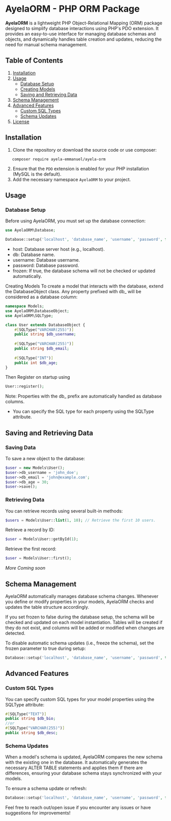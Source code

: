 # AyelaORM - PHP ORM Package

**AyelaORM** is a lightweight PHP Object-Relational Mapping (ORM) package designed to simplify database interactions using PHP's PDO extension. It provides an easy-to-use interface for managing database schemas and objects, and dynamically handles table creation and updates, reducing the need for manual schema management.

## Table of Contents
1. [Installation](#installation)
2. [Usage](#usage)
   - [Database Setup](#database-setup)
   - [Creating Models](#creating-models)
   - [Saving and Retrieving Data](#saving-and-retrieving-data)
3. [Schema Management](#schema-management)
4. [Advanced Features](#advanced-features)
   - [Custom SQL Types](#custom-sql-types)
   - [Schema Updates](#schema-updates)
5. [License](#license)

## Installation

1. Clone the repository or download the source code or use composer:
```
   composer require ayela-emmanuel/ayela-orm
```
2. Ensure that the `PDO` extension is enabled for your PHP installation (MySQL is the default).
3. Add the necessary namespace `AyelaORM` to your project.

## Usage

### Database Setup

Before using AyelaORM, you must set up the database connection:

```php
use AyelaORM\Database;

Database::setup('localhost', 'database_name', 'username', 'password', false);
```

- host: Database server host (e.g., localhost).
- db: Database name.
- username: Database username.
- password: Database password.
- frozen: If true, the database schema will not be checked or updated automatically.


Creating Models
To create a model that interacts with the database, extend the DatabaseObject class. Any property prefixed with db_ will be considered as a database column:

```php
namespace Models;
use AyelaORM\DatabaseObject;
use AyelaORM\SQLType;

class User extends DatabaseObject {
    #[SQLType("VARCHAR(255)")]
    public string $db_username;
    
    #[SQLType("VARCHAR(255)")]
    public string $db_email;
    
    #[SQLType("INT")]
    public int $db_age;
}
```
Then Register on startup using
```php
User::register();
```

Note: Properties with the db_ prefix are automatically handled as database columns.  


- You can specify the SQL type for each property using the SQLType attribute.


## Saving and Retrieving Data
### Saving Data
To save a new object to the database:

```php
$user = new Models\User();
$user->db_username = 'john_doe';
$user->db_email = 'john@example.com';
$user->db_age = 30;
$user->save();
```
### Retrieving Data
You can retrieve records using several built-in methods:
```php
$users = Models\User::list(1, 10); // Retrieve the first 10 users.
```
Retrieve a record by ID:
```php
$user = Models\User::getById(1);
```
Retrieve the first record:
```php
$user = Models\User::first();
```
*More Coming soon*


## Schema Management
AyelaORM automatically manages database schema changes. Whenever you define or modify properties in your models, AyelaORM checks and updates the table structure accordingly.  

If you set frozen to false during the database setup, the schema will be checked and updated on each model instantiation. Tables will be created if they do not exist, and columns will be added or modified when changes are detected.  

To disable automatic schema updates (i.e., freeze the schema), set the frozen parameter to true during setup:

```php
Database::setup('localhost', 'database_name', 'username', 'password', true);
```
## Advanced Features
### Custom SQL Types
You can specify custom SQL types for your model properties using the SQLType attribute:

```php
#[SQLType("TEXT")]
public string $db_bio;
//or
#[SQLType("VARCHAR(255)")]
public string $db_desc;
```

### Schema Updates
When a model's schema is updated, AyelaORM compares the new schema with the existing one in the database. It automatically generates the necessary ALTER TABLE statements and applies them if there are differences, ensuring your database schema stays synchronized with your models.

To ensure a schema update or refresh:
```php
Database::setup('localhost', 'database_name', 'username', 'password', false);// Set Frozen to false
```

Feel free to reach out/open issue if you encounter any issues or have suggestions for improvements!  
